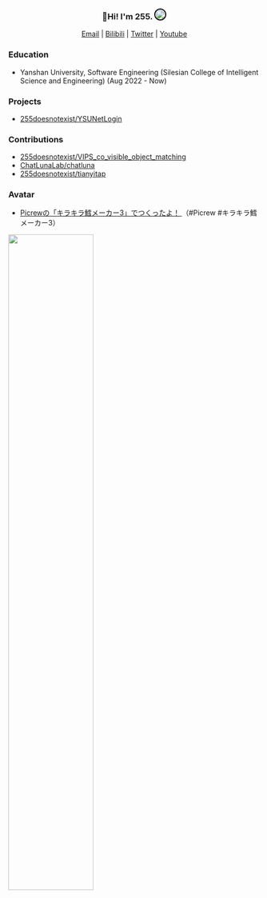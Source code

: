 <h3 align="center">
  👋Hi! I'm 255. <img src="https://avatars.githubusercontent.com/u/19223209?v=4" alt="" size="20" height="20" width="20" style="border: 2px solid black; border-radius: 50%;"></img>
</h3>

<p align="center">
  <a href="mailto:chenyejin2004@stumail.ysu.edu.cn">Email</a> |
  <a href="https://space.bilibili.com/10556301" target="_blank">Bilibili</a> |
  <a href="https://twitter.com/255p_twi" target="_blank">Twitter</a> |
  <a href="https://www.youtube.com/channel/UCnGsBkjtNacIi9qX3WbU20Q" target="_blank">Youtube</a>
</p>

### Education

- Yanshan University, Software Engineering (Silesian College of Intelligent Science and Engineering) (Aug 2022 - Now)

### Projects

- [255doesnotexist/YSUNetLogin](https://github.com/255doesnotexist/YSUNetLogin)

### Contributions

- [255doesnotexist/VIPS_co_visible_object_matching](https://github.com/255doesnotexist/VIPS_co_visible_object_matching) 
- [ChatLunaLab/chatluna](https://github.com/ChatLunaLab/chatluna)
- [255doesnotexist/tianyitap](https://github.com/255doesnotexist/tianyitap)

### Avatar 

- [Picrewの「キラキラ鱈メーカー3」でつくったよ！ ](https://picrew.me/share?cd=6oEa93XYuq) （#Picrew #キラキラ鱈メーカー3） 

<span>
  <a href="https://www.github.com/255doesnotexist">
    <img src="https://github-readme-stats.vercel.app/api?username=255doesnotexist&show_icons=true&layout=compact&count_private=true&hide_title=true&theme=default" style="width: 58%; max-width: 58%; min-width: 58%; margin-right: 1%"></img>
  </a>
</span>
